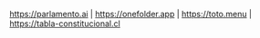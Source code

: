 
https://parlamento.ai | https://onefolder.app | https://toto.menu | https://tabla-constitucional.cl  

